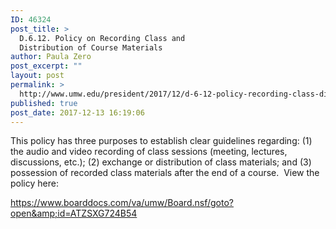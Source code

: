 ```yaml
---
ID: 46324
post_title: >
  D.6.12. Policy on Recording Class and
  Distribution of Course Materials
author: Paula Zero
post_excerpt: ""
layout: post
permalink: >
  http://www.umw.edu/president/2017/12/d-6-12-policy-recording-class-distribution-course-materials/
published: true
post_date: 2017-12-13 16:19:06
---
```

This policy has three purposes to establish clear guidelines regarding: (1) the audio and video recording of class sessions (meeting, lectures, discussions, etc.); (2) exchange or distribution of class materials; and (3) possession of recorded class materials after the end of a course.  View the policy here:

https://www.boarddocs.com/va/umw/Board.nsf/goto?open&amp;id=ATZSXG724B54